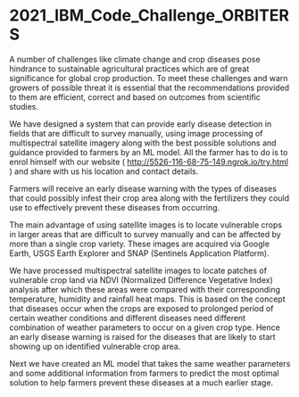 # 2021_IBM_Code_Challenge_ORBITERS
A number of challenges like climate change and crop diseases pose hindrance to sustainable agricultural practices which are of great significance for global crop production. To meet these challenges and warn growers of possible threat it is essential that the recommendations provided to them are efficient, correct and based on outcomes from scientific studies.

We have designed a system that can provide early disease detection in fields that are difficult to survey manually, using image processing of multispectral satellite imagery along with the best possible solutions and guidance provided to farmers by an ML model. All the farmer has to do is to enrol himself with our website ( http://5526-116-68-75-149.ngrok.io/try.html ) and share with us his location and contact details.

Farmers will receive an early disease warning with the types of diseases that could possibly infest their crop area along with the fertilizers they could use to effectively prevent these diseases from occurring.

The main advantage of using satellite images is to locate vulnerable crops in larger areas that are difficult to survey manually and can be affected by more than a single crop variety. These images are acquired via Google Earth, USGS Earth Explorer and SNAP (Sentinels Application Platform). 

We have processed multispectral satellite images to locate patches of vulnerable crop land via NDVI (Normalized Difference Vegetative Index) analysis after which these areas were compared with their corresponding temperature, humidity and rainfall heat maps. This is based on the concept that diseases occur when the crops are exposed to prolonged period of certain weather conditions and different diseases need different combination of weather parameters to occur on a given crop type. Hence an early disease warning is raised for the diseases that are likely to start showing up on identified vulnerable crop area.

Next we have created an ML model that takes the same weather parameters and some additional information from farmers to predict the most optimal solution to help farmers prevent these diseases at a much earlier stage.
